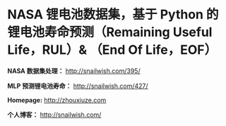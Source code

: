# NASA 锂电池数据集，基于 Python 的锂电池寿命预测（Remaining Useful Life，RUL）& （End Of Life，EOF）

**NASA 数据集处理：** http://snailwish.com/395/

**MLP 预测锂电池寿命：** http://snailwish.com/427/

**Homepage:** http://zhouxiuze.com

**个人博客：** http://snailwish.com/
